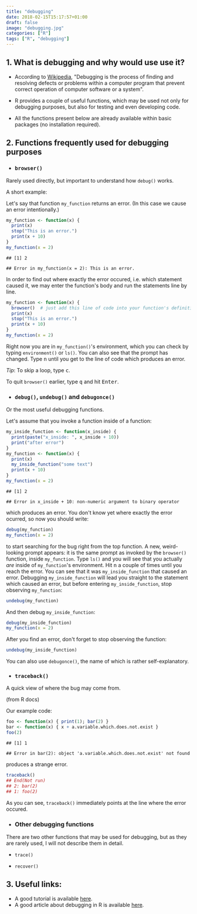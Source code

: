 ```yaml
---
title: "debugging"
date: 2018-02-15T15:17:57+01:00
draft: false
image: "debugging.jpg"
categories: ["R"]
tags: ["R", "debugging"]
---
```







## 1. What is debugging and why would use use it?

* According to [Wikipedia](https://en.wikipedia.org/wiki/Debugging), "Debugging is the process of finding and resolving defects or problems within a computer program that prevent correct operation of computer software or a system".

* R provides a couple of useful functions, which may be used not only for debugging purposes, but also for testing and even developing code.

* All the functions present below are already available within basic packages (no installation required).

## 2. Functions frequently used for debugging purposes

* ### `browser()` 

Rarely used directly, but important to understand how `debug()` works.

A short example:

Let's say that function `my_function` returns an error. (In this case we cause an error intentionally.)


```r
my_function <- function(x) {
  print(x)
  stop("This is an error.")
  print(x + 10)
}
my_function(x = 2)
```

```
## [1] 2
```

```
## Error in my_function(x = 2): This is an error.
```

In order to find out where exactly the error occured, i.e. which statement caused it, we may enter the function's body and run the statements line by line.

```r
my_function <- function(x) {
  browser()  # just add this line of code into your function's definition 
  print(x)
  stop("This is an error.")
  print(x + 10)
}
my_function(x = 2)
```
Right now you are in `my_function()`'s environment, which you can check by typing `environment()` or `ls()`. You can also see that the prompt has changed. Type <kbd>n</kbd> until you get to the line of code which produces an error.

*Tip*: To skip a loop, type <kbd>c</kbd>.

To quit `browser()` earlier, type <kbd>q</kbd> and hit <kbd>Enter</kbd>.

* ### `debug()`, `undebug()` and `debugonce()`

Or the most useful debugging functions.

Let's assume that you invoke a function inside of a function:


```r
my_inside_function <- function(x_inside) {
  print(paste("x_inside: ", x_inside + 10))
  print("after error")
}
my_function <- function(x) {
  print(x)
  my_inside_function("some text")
  print(x + 10)
}
my_function(x = 2)
```

```
## [1] 2
```

```
## Error in x_inside + 10: non-numeric argument to binary operator
```

which produces an error. You don't know yet where exactly the error ocurred, so now you should write:


```r
debug(my_function)
my_function(x = 2)
```

to start searching for the bug right from the top function. A new, weird-looking prompt appears: it is the same prompt as invoked by the `browser()` function, inside `my_function`. Type `ls()` and you will see that you actually *are* inside of `my_function`'s environment. Hit <kbd>n</kbd> a couple of times until you reach the error. You can see that it was `my_inside_function` that caused an error. Debugging `my_inside_function` will lead you straight to the statement which caused an error, but before entering `my_inside_function`, stop observing `my_function`:


```r
undebug(my_function)
```

And then debug `my_inside_function`:


```r
debug(my_inside_function)
my_function(x = 2)
```

After you find an error, don't forget to stop observing the function:


```r
undebug(my_inside_function)
```

You can also use `debugonce()`, the name of which is rather self-explanatory.

* ### `traceback()` 

A quick view of where the bug may come from.


(from R docs)


Our example code:

```r
foo <- function(x) { print(1); bar(2) }
bar <- function(x) { x + a.variable.which.does.not.exist }
foo(2)
```

```
## [1] 1
```

```
## Error in bar(2): object 'a.variable.which.does.not.exist' not found
```

produces a strange error.


```r
traceback()
## End(Not run)
## 2: bar(2)
## 1: foo(2)
```

As you can see, `traceback()` immediately points at the line where the error occured.


* ### Other debugging functions

There are two other functions that may be used for debugging, but as they are rarely used, I will not describe them in detail.

* `trace()` 

* `recover()`


## 3. Useful links:

* A good tutorial is available [here](https://www.youtube.com/watch?v=-yy_3htRHdU).
* A good article about debugging in R is available [here](http://seananderson.ca/2013/08/23/debugging-r.html).

